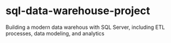 # sql-data-warehouse-project
Building a modern data warehous with SQL Server, including ETL processes, data modeling, and analytics
